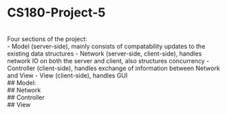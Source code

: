 # CS180-Project-5
<br>
Four sections of the project:
<br>
- Model (server-side), mainly consists of compatability updates to the existing data structures
- Network (server-side, client-side), handles network IO on both the server and client, also structures concurrency
- Controller (client-side), handles exchange of information between Network and View
- View (client-side), handles GUI
<br>
## Model:
<br>
## Network
<br>
## Controller
<br>
## View
<br>
